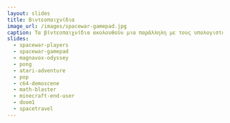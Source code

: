 ```yaml
---
layout: slides
title: Βιντεοπαιχνίδια 
image_url: /images/spacewar-gamepad.jpg
caption: Τα βίντεοπαιχνίδια ακολουθούν μια παράλληλη με τους υπολογιστές γραφείου διαδρομή, με διαφορετικά είδη γραφικών και συσκευών εισόδου, καθώς και άλλες μεταφορές για την αλληλεπίδραση με τον χρήστη. 
slides:
  - spacewar-players
  - spacewar-gamepad
  - magnavox-odyssey
  - pong
  - atari-adventure
  - pop
  - c64-demoscene
  - math-blaster
  - minecraft-end-user
  - doom1
  - spacetravel
---
```

